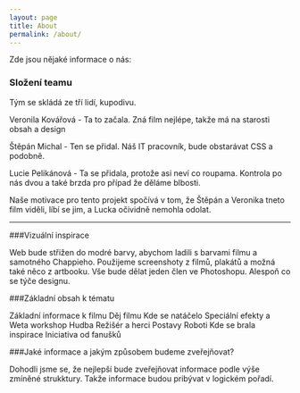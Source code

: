 ```yaml
---
layout: page
title: About
permalink: /about/
---
```


Zde jsou nějaké informace o nás:

### Složení teamu

Tým se skládá ze tří lidí, kupodivu.

Veronila Kovářová - Ta to začala. Zná film nejlépe, takže má na starosti obsah a design

Štěpán Michal - Ten se přidal. Náš IT pracovník, bude obstarávat CSS a podobně.

Lucie Pelikánová - Ta se přidala, protože asi neví co roupama. Kontrola po nás dvou a také brzda pro případ že děláme blbosti.

Naše motivace pro tento projekt spočívá v tom, že Štěpán a Veronika tneto film viděli, líbí se jim, a Lucka očividně nemohla odolat.

---

###Vizuální inspirace

Web bude střižen do modré barvy, abychom ladili s barvami filmu a samotného Chappieho. Použijeme screenshoty z filmů, plakátů a možná také něco z artbooku. Vše bude dělat jeden člen ve Photoshopu. Alespoň co se týče designu.

###Základní obsah k tématu

Základní informace k filmu
Děj filmu
Kde se natáčelo
Speciální efekty a Weta workshop
Hudba
Režišér a herci
Postavy
Roboti
Kde se brala inspirace
Iniciativa od fanušků

###Jaké informace a jakým způsobem budeme zveřejňovat?

Dohodli jsme se, že nejlepší bude zveřejňovat informace podle výše zmíněné strukktury. Takže informace budou pribývat v logickém pořadí.

